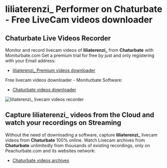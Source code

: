 # liliaterenzi_ Performer on Chaturbate - Free LiveCam videos downloader

## Chaturbate Live Videos Recorder

Monitor and record livecam videos of **liliaterenzi_** from **Chaturbate** with Moniturbate.com
Get a premium trial for free by just and only registering with your Email address:
* [liliaterenzi_ Premium videos downloader](https://moniturbate.com/request-demo-licence-key.html)

Free livecam videos downloader - Moniturbate Software:
* [Chaturbate videos downloader](https://moniturbate.com/moniturbate-download-software.html)

![liliaterenzi_ livecam videos recorder](https://peachurnet.com/templates/moniturbate-software.png)


## Capture liliaterenzi_ videos from the Cloud and watch your recordings on Streaming

Without the need of downloading a software, capture **liliaterenzi_** livecam videos from **Chaturbate** 100% online.
Watch Livecam archives from **Chaturbate** unlimitedly from thousands of existing recordings, only on Peachurbate.com and its websites network:
* [Chaturbate videos archives](https://peachurnet.com/)